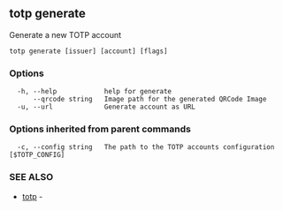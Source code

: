 ## totp generate

Generate a new TOTP account

```
totp generate [issuer] [account] [flags]
```

### Options

```
  -h, --help            help for generate
      --qrcode string   Image path for the generated QRCode Image
  -u, --url             Generate account as URL
```

### Options inherited from parent commands

```
  -c, --config string   The path to the TOTP accounts configuration [$TOTP_CONFIG]
```

### SEE ALSO

* [totp](totp.md)	 - 

